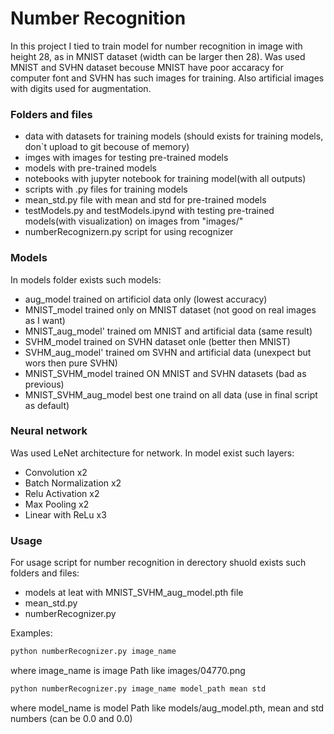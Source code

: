 # Number Recognition
In this project I tied to train model for number recognition in image with height 28, as in MNIST dataset (width can be larger then 28).
Was used MNIST and SVHN dataset becouse MNIST have poor accaracy for computer font and SVHN has such images for training. Also artificial images with digits used for augmentation.
### Folders and files
* data with datasets for training models (should exists for training models, don`t upload to git becouse of memory)
* imges with images for testing pre-trained models
* models with pre-trained models
* notebooks with jupyter notebook for training model(with all outputs)
* scripts with .py files for training models
* mean_std.py file with mean and std for pre-trained models
* testModels.py and testModels.ipynd with testing pre-trained models(with visualization) on images from "images/"
* numberRecognizern.py script for using recognizer
### Models
In models folder exists such models:
- aug_model trained on artificiol data only (lowest accuracy)
- MNIST_model trained only on MNIST dataset (not good on real images as I want)
- MNIST_aug_model' trained om MNIST and artificial data (same result)
- SVHM_model trained on SVHN dataset onle (better then MNIST)
- SVHM_aug_model' trained om SVHN and artificial data (unexpect but wors then pure SVHN)
- MNIST_SVHM_model trained ON MNIST and SVHN datasets (bad as previous)
- MNIST_SVHM_aug_model best one traind on all data (use in final script as default)
### Neural network
Was used LeNet architecture for network. In model exist such layers:
* Convolution x2
* Batch Normalization x2
* Relu Activation x2
* Max Pooling x2
* Linear with ReLu x3
### Usage
For usage script for number recognition in derectory shuold exists such folders and files:
* models at leat with MNIST_SVHM_aug_model.pth file
* mean_std.py
* numberRecognizer.py

Examples:
```python
python numberRecognizer.py image_name
```
where image_name is image Path like images/04770.png
```python
python numberRecognizer.py image_name model_path mean std
```
where model_name is model Path like models/aug_model.pth, mean and std numbers (can be 0.0 and 0.0)
